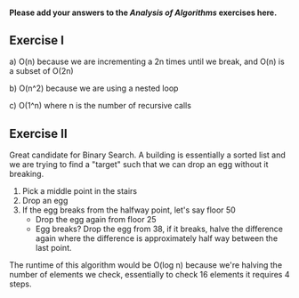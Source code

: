 #### Please add your answers to the ***Analysis of  Algorithms*** exercises here.

## Exercise I

a) O(n) because we are incrementing a 2n times until we break, and O(n) is a subset of O(2n)


b) O(n^2) because we are using a nested loop


c) O(1^n) where n is the number of recursive calls

## Exercise II

Great candidate for Binary Search. A building is essentially a sorted list and we are trying to find a "target" such that we can drop an egg without it breaking.

1. Pick a middle point in the stairs
2. Drop an egg
3. If the egg breaks from the halfway point, let's say floor 50
	-	Drop the egg again from floor 25
	-	Egg breaks? Drop the egg from 38, if it breaks, halve the difference again where the difference is approximately half way between the last point.

The runtime of this algorithm would be O(log n) because we're halving the number of elements we check, essentially to check 16 elements it requires 4 steps.
